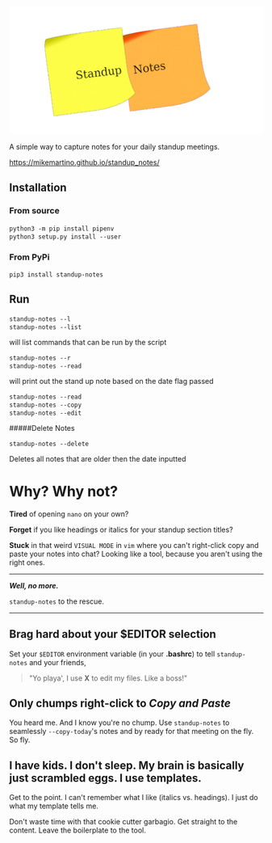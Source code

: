 ![](images/standup-notes.png)

A simple way to capture notes for your daily standup meetings.

https://mikemartino.github.io/standup_notes/

## Installation
### From source

```
python3 -m pip install pipenv 
python3 setup.py install --user
```
### From PyPi

```
pip3 install standup-notes
```

## Run
 ```
standup-notes --l
standup-notes --list
 ``` 
 will list commands that can be run by the script

 ```
standup-notes --r
standup-notes --read
 ``` 
will print out the stand up note based on the date flag passed

```
standup-notes --read
standup-notes --copy
standup-notes --edit
```
#####Delete Notes
```
standup-notes --delete
```
Deletes all notes that are older then the date inputted



# Why? Why not?

__Tired__ of opening `nano` on your own?

__Forget__ if you like headings or italics for your standup section titles?

__Stuck__ in that weird `VISUAL MODE` in `vim` where you can't right-click copy and paste your notes into chat? Looking like a tool, because you aren't using the right ones.


***

_**Well, no more.**_

`standup-notes` to the rescue.

***

## Brag hard about your $EDITOR selection
 
Set your `$EDITOR` environment variable (in your __.bashrc__) to tell `standup-notes` and your friends, 

> "Yo playa', I use __X__ to edit my files. Like a boss!" 

## Only chumps right-click to _Copy and Paste_

You heard me. And I know you're no chump. Use `standup-notes` to seamlessly `--copy-today`'s notes and by ready for that meeting on the fly. So fly.

## I have kids. I don't sleep. My brain is basically just scrambled eggs. I use templates.

Get to the point. I can't remember what I like (italics vs. headings). I just do what my template tells me. 

Don't waste time with that cookie cutter garbagio. Get straight to the content. Leave the boilerplate to the tool. 
